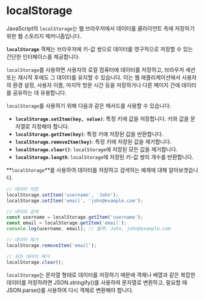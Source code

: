 # localStorage
JavaScript의 `localStorage`는 웹 브라우저에서 데이터를 클라이언트 측에 저장하기 위한 웹 스토리지 메커니즘입니다. 

**`localStorage`** 객체는 브라우저에 키-값 쌍으로 데이터를 영구적으로 저장할 수 있는 간단한 인터페이스를 제공합니다.

`localStorage`를 사용하면 사용자의 로컬 컴퓨터에 데이터를 저장하고, 브라우저 세션 또는 재시작 후에도 그 데이터를 유지할 수 있습니다. 이는 웹 애플리케이션에서 사용자의 환경 설정, 사용자 이름, 마지막 방문 시간 등을 저장하거나 다른 페이지 간에 데이터를 공유하는 데 유용합니다.

`localStorage`를 사용하기 위해 다음과 같은 메서드를 사용할 수 있습니다:

- **`localStorage.setItem(key, value)`**: 특정 키에 값을 저장합니다. 키와 값을 문자열로 지정해야 합니다.
- **`localStorage.getItem(key)`**: 특정 키에 저장된 값을 반환합니다.
- **`localStorage.removeItem(key)`**: 특정 키에 저장된 값을 제거합니다.
- **`localStorage.clear()`**: `localStorage`에 저장된 모든 값을 제거합니다.
- **`localStorage.length`**: `localStorage`에 저장된 키-값 쌍의 개수를 반환합니다.

**`localStorage`**를 사용하여 데이터를 저장하고 검색하는 예제에 대해 알아보겟습니다.

```jsx
// 데이터 저장
localStorage.setItem('username', 'John');
localStorage.setItem('email', 'john@example.com');

// 데이터 검색
const username = localStorage.getItem('username');
const email = localStorage.getItem('email');
console.log(username, email); // 출력: John, john@example.com

// 데이터 제거
localStorage.removeItem('email');

// 모든 데이터 제거
localStorage.clear();
```

`localStorage`는 문자열 형태로 데이터를 저장하기 때문에 객체나 배열과 같은 복잡한 데이터를 저장하려면 JSON.stringify()를 사용하여 문자열로 변환하고, 필요할 때 JSON.parse()를 사용하여 다시 객체로 변환해야 합니다.
